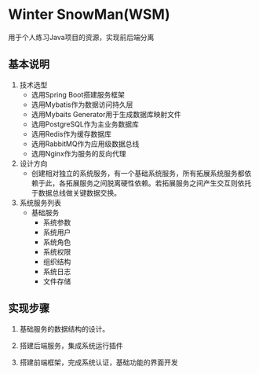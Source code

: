 # Winter SnowMan(WSM)

用于个人练习Java项目的资源，实现前后端分离

## 基本说明

1. 技术选型
    - 选用Spring Boot搭建服务框架
    - 选用Mybatis作为数据访问持久层
    - 选用Mybaits Generator用于生成数据库映射文件
    - 选用PostgreSQL作为主业务数据库
    - 选用Redis作为缓存数据库
    - 选用RabbitMQ作为应用级数据总线
    - 选用Nginx作为服务的反向代理
2. 设计方向
    - 创建相对独立的系统服务，有一个基础系统服务，所有拓展系统服务都依赖于此，各拓展服务之间脱离硬性依赖。若拓展服务之间产生交互则依托于数据总线做关键数据交换。
3. 系统服务列表
    - 基础服务
        - 系统参数
        - 系统用户
        - 系统角色
        - 系统权限
        - 组织结构
        - 系统日志
        - 文件存储

## 实现步骤

1. 基础服务的数据结构的设计。

2. 搭建后端服务，集成系统运行插件

3. 搭建前端框架，完成系统认证，基础功能的界面开发
